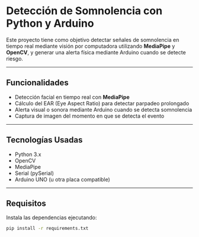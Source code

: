 #  Detección de Somnolencia con Python y Arduino

Este proyecto tiene como objetivo detectar señales de somnolencia en tiempo real mediante visión por computadora utilizando **MediaPipe** y **OpenCV**, y generar una alerta física mediante Arduino cuando se detecte riesgo.

---

##  Funcionalidades

- Detección facial en tiempo real con **MediaPipe**
- Cálculo del EAR (Eye Aspect Ratio) para detectar parpadeo prolongado
- Alerta visual o sonora mediante Arduino cuando se detecta somnolencia
- Captura de imagen del momento en que se detecta el evento

---

##  Tecnologías Usadas

- Python 3.x
- OpenCV
- MediaPipe
- Serial (pySerial)
- Arduino UNO (u otra placa compatible)

---

##  Requisitos

Instala las dependencias ejecutando:

```bash
pip install -r requirements.txt



